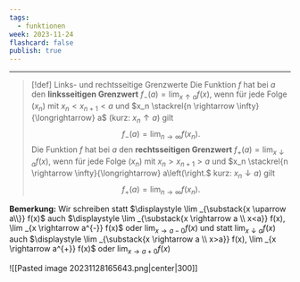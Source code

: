```yaml
---
tags:
  - funktionen
week: 2023-11-24
flashcard: false
publish: true
---
```

***

> [!def] Links- und rechtsseitige Grenzwerte
> Die Funktion $f$ hat bei $a$ den **linksseitigen Grenzwert** $f_{-}(a)=\displaystyle \lim _{x \uparrow a} f(x)$, wenn für jede Folge $\left(x_n\right)$ mit $x_n<x_{n+1}<a$ und $x_n \stackrel{n \rightarrow \infty}{\longrightarrow} a$ (kurz: $\left.x_n \uparrow a\right)$ gilt
> $$
> f_{-}(a)=\displaystyle \lim _{n \rightarrow \infty} f\left(x_n\right) .
> $$
> Die Funktion $f$ hat bei $a$ den **rechtsseitigen Grenzwert** $f_{+}(a)=\displaystyle \lim _{x \downarrow a} f(x)$, wenn für jede Folge $\left(x_n\right)$ mit $x_n>x_{n+1}>a$ und $x_n \stackrel{n \rightarrow \infty}{\longrightarrow} a\left(\right.$ kurz: $\left.x_n \downarrow a\right)$ gilt
> $$
> f_{+}(a)=\lim _{n \rightarrow \infty} f\left(x_n\right) .
> $$

**Bemerkung:**
Wir schreiben statt $\displaystyle \lim _{\substack{x \uparrow a\\}} f(x)$ auch $\displaystyle \lim _{\substack{x \rightarrow a \\ x<a}} f(x), \lim _{x \rightarrow a^{-}} f(x)$ oder $\displaystyle \lim _{x \rightarrow a-0} f(x)$ und statt $\displaystyle \lim _{x \downarrow a} f(x)$ auch $\displaystyle \lim _{\substack{x \rightarrow a \\ x>a}} f(x), \lim _{x \rightarrow a^{+}} f(x)$ oder $\displaystyle \lim _{x \rightarrow a+0} f(x)$

![[Pasted image 20231128165643.png|center|300]]
